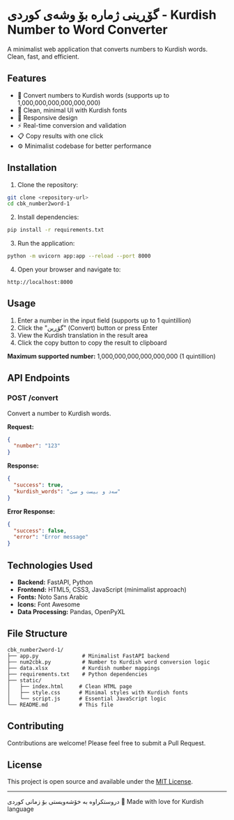 # گۆڕینی ژمارە بۆ وشەی کوردی - Kurdish Number to Word Converter

A minimalist web application that converts numbers to Kurdish words. Clean, fast, and efficient.

## Features

- 🔢 Convert numbers to Kurdish words (supports up to 1,000,000,000,000,000,000)
- 🎨 Clean, minimal UI with Kurdish fonts
- 📱 Responsive design
- ⚡ Real-time conversion and validation
- 📋 Copy results with one click
- ⚙️ Minimalist codebase for better performance

## Installation

1. Clone the repository:

```bash
git clone <repository-url>
cd cbk_number2word-1
```

2. Install dependencies:

```bash
pip install -r requirements.txt
```

3. Run the application:

```bash
python -m uvicorn app:app --reload --port 8000
```

4. Open your browser and navigate to:

```
http://localhost:8000
```

## Usage

1. Enter a number in the input field (supports up to 1 quintillion)
2. Click the "گۆڕین" (Convert) button or press Enter
3. View the Kurdish translation in the result area
4. Click the copy button to copy the result to clipboard

**Maximum supported number:** 1,000,000,000,000,000,000 (1 quintillion)

## API Endpoints

### POST /convert

Convert a number to Kurdish words.

**Request:**

```json
{
  "number": "123"
}
```

**Response:**

```json
{
  "success": true,
  "kurdish_words": "سەد و بیست و سێ"
}
```

**Error Response:**

```json
{
  "success": false,
  "error": "Error message"
}
```

## Technologies Used

- **Backend:** FastAPI, Python
- **Frontend:** HTML5, CSS3, JavaScript (minimalist approach)
- **Fonts:** Noto Sans Arabic
- **Icons:** Font Awesome
- **Data Processing:** Pandas, OpenPyXL

## File Structure

```
cbk_number2word-1/
├── app.py              # Minimalist FastAPI backend
├── num2cbk.py          # Number to Kurdish word conversion logic
├── data.xlsx           # Kurdish number mappings
├── requirements.txt    # Python dependencies
├── static/
│   ├── index.html     # Clean HTML page
│   ├── style.css      # Minimal styles with Kurdish fonts
│   └── script.js      # Essential JavaScript logic
└── README.md          # This file
```

## Contributing

Contributions are welcome! Please feel free to submit a Pull Request.

## License

This project is open source and available under the [MIT License](LICENSE).

---

دروستکراوە بە خۆشەویستی بۆ زمانی کوردی 💚
Made with love for Kurdish language
